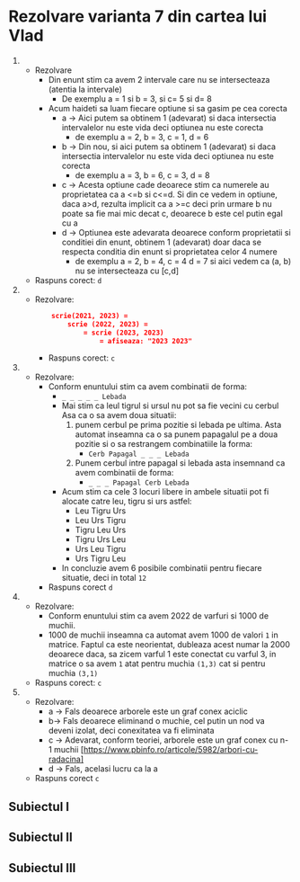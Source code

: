 # Rezolvare varianta 7 din cartea lui Vlad
1. 
    - Rezolvare
        * Din enunt stim ca avem 2 intervale care nu se intersecteaza (atentia la intervale)
            * De exemplu a = 1 si b = 3, si c= 5 si d= 8
        * Acum haideti sa luam fiecare optiune si sa gasim pe cea corecta
            * a -> Aici putem sa obtinem 1 (adevarat) si daca intersectia intervalelor nu este vida deci optiunea nu este corecta
                * de exemplu a = 2, b = 3, c = 1, d = 6
            * b -> Din nou, si aici putem sa obtinem 1 (adevarat) si daca intersectia intervalelor nu este vida deci optiunea nu este corecta
                * de exemplu a = 3, b = 6, c = 3, d = 8
            * c -> Acesta optiune cade deoarece stim ca numerele au proprietatea ca a <=b si c<=d. Si din ce vedem in optiune, daca a>d, rezulta implicit ca a >=c deci prin urmare b nu poate sa fie mai mic decat c, deoarece b este cel putin egal cu a
            * d -> Optiunea este adevarata deoarece conform proprietatii si conditiei din enunt, obtinem 1 (adevarat) doar daca se respecta conditia din enunt si proprietatea celor 4 numere
                * de exemplu a = 2, b = 4, c = 4 d = 7 si aici vedem ca (a, b) nu se intersecteaza cu [c,d]
    - Raspuns corect: `d`
2. 
    - Rezolvare:
        ```json
            scrie(2021, 2023) = 
                scrie (2022, 2023) =
                    = scrie (2023, 2023)
                        = afiseaza: "2023 2023"
        ```
        - Raspuns corect: `c`
3. 
    - Rezolvare:
        - Conform enuntului stim ca avem combinatii de forma:
            - `_ _ _ _ _ Lebada`
            - Mai stim ca leul tigrul si ursul nu pot sa fie vecini cu cerbul Asa ca o sa avem doua situatii:
                1. punem cerbul pe prima pozitie si lebada pe ultima. Asta automat inseamna ca o sa punem papagalul pe a doua pozitie si o sa restrangem combinatiile la forma:
                    - `Cerb Papagal _ _ _ Lebada`
                2. Punem cerbul intre papagal si lebada asta insemnand ca avem combinatii de forma:
                    - `_ _ _ Papagal Cerb Lebada`
            - Acum stim ca cele 3 locuri libere in ambele situatii pot fi alocate catre leu, tigru si urs astfel:
                - Leu Tigru Urs
                - Leu Urs Tigru
                - Tigru Leu Urs
                - Tigru Urs Leu
                - Urs Leu Tigru
                - Urs Tigru Leu
            - In concluzie avem 6 posibile combinatii pentru fiecare situatie, deci in total `12`
        - Raspuns corect `d`

4. 
    - Rezolvare:
        - Conform enuntului stim ca avem 2022 de varfuri si 1000 de muchii.
        - 1000 de muchii inseamna ca automat avem 1000 de valori `1` in matrice. Faptul ca este neorientat, dubleaza acest numar la 2000 deoarece daca, sa zicem varful 1 este conectat cu varful 3, in matrice o sa avem `1` atat pentru muchia `(1,3)` cat si pentru muchia `(3,1)`
    - Raspuns corect: `c`
5. 
    - Rezolvare:
        * a -> Fals deoarece arborele este un graf conex aciclic
        * b-> Fals deoarece eliminand o muchie, cel putin un nod va deveni izolat, deci conexitatea va fi eliminata
        * c -> Adevarat, conform teoriei, arborele este un graf conex cu n-1 muchii [https://www.pbinfo.ro/articole/5982/arbori-cu-radacina]
        * d -> Fals, acelasi lucru ca la a
    - Raspuns corect `c`
## Subiectul I

## Subiectul II

## Subiectul III